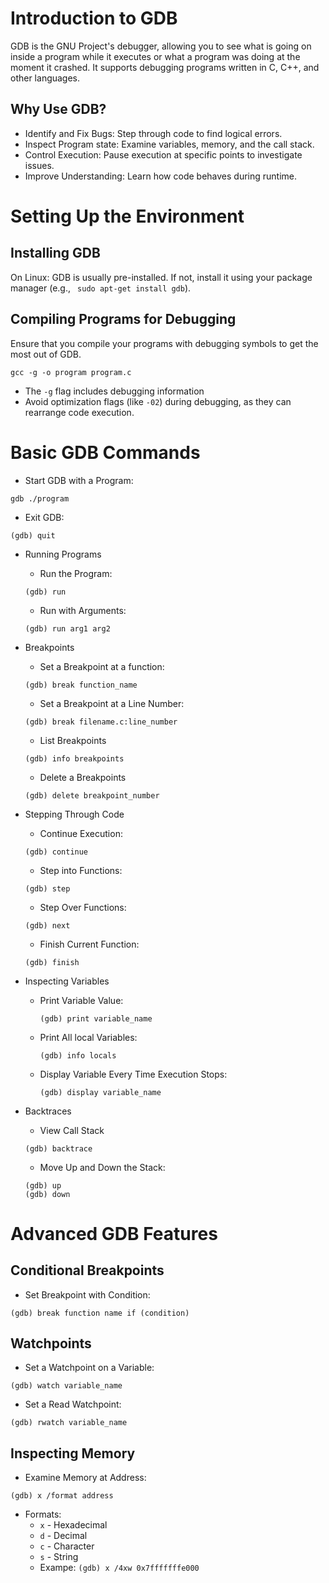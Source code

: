 # Introduction to GDB
GDB is the GNU Project's debugger, allowing you to see what is going on inside a program while it executes or what a program was doing at the moment it crashed. It supports debugging programs written in C, C++, and other languages.

## Why Use GDB?
- Identify and Fix Bugs: Step through code to find logical errors.
- Inspect Program state: Examine variables, memory, and the call stack.
- Control Execution: Pause execution at specific points to investigate issues.
- Improve Understanding: Learn how code behaves during runtime.

# Setting Up the Environment
## Installing GDB
On Linux: GDB is usually pre-installed. If not, install it using your package manager (e.g., ``` sudo apt-get install gdb```).

## Compiling Programs for Debugging
Ensure that you compile your programs with debugging symbols to get the most out of GDB.
```
gcc -g -o program program.c
```
- The ``` -g ``` flag includes debugging information
- Avoid optimization flags (like ``` -02 ```) during debugging, as they can rearrange code execution.

# Basic GDB Commands
- Start GDB with a Program:
```
gdb ./program
```
- Exit GDB:
```
(gdb) quit
```

- Running Programs
  - Run the Program:
  ```
  (gdb) run
  ```
  - Run with Arguments:
  ```
  (gdb) run arg1 arg2
  ```
- Breakpoints
  - Set a Breakpoint at a function:
  ```
  (gdb) break function_name
  ```
  - Set a Breakpoint at a Line Number:
  ```
  (gdb) break filename.c:line_number
  ```
  - List Breakpoints
  ```
  (gdb) info breakpoints
  ```
  - Delete a Breakpoints
  ```
  (gdb) delete breakpoint_number
  ```

- Stepping Through Code
  - Continue Execution:
  ```
  (gdb) continue
  ```
  - Step into Functions:
  ```
  (gdb) step
  ```
  - Step Over Functions:
  ```
  (gdb) next
  ```
  - Finish Current Function:
  ```
  (gdb) finish
  ```

- Inspecting Variables
  - Print Variable Value:
    ```
    (gdb) print variable_name
    ```
  - Print All local Variables:
    ```
    (gdb) info locals
    ```
  - Display Variable Every Time Execution Stops:
    ```
    (gdb) display variable_name
    ```

- Backtraces
  - View Call Stack
  ```
  (gdb) backtrace
  ```
  - Move Up and Down the Stack:
  ```
  (gdb) up
  (gdb) down
  ```

# Advanced GDB Features
## Conditional Breakpoints
- Set Breakpoint with Condition:
```
(gdb) break function name if (condition)
```

## Watchpoints
- Set a Watchpoint on a Variable:
```
(gdb) watch variable_name
```
- Set a Read Watchpoint:
```
(gdb) rwatch variable_name
```

## Inspecting Memory
- Examine Memory at Address:
```
(gdb) x /format address
```
  - Formats:
    - ``` x ``` - Hexadecimal
    - ``` d ``` - Decimal
    - ``` c ``` - Character
    - ``` s ``` - String
    - Exampe: ``` (gdb) x /4xw 0x7fffffffe000 ```
     
